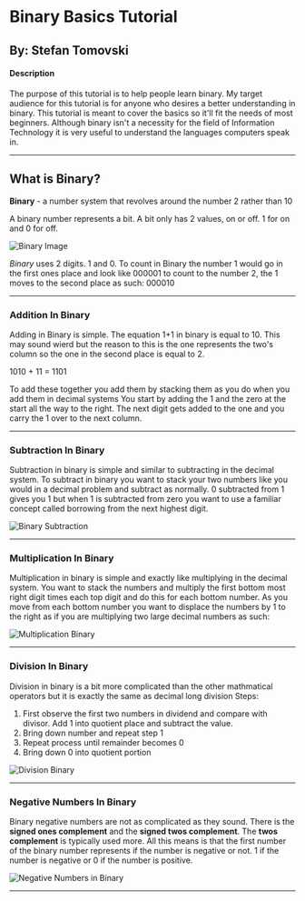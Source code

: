 # Binary Basics Tutorial
## By: Stefan Tomovski


#### Description
The purpose of this tutorial is to help people learn binary. My target audience for this tutorial is for anyone who desires a better understanding in binary. This tutorial is meant to cover the basics so it'll fit the needs of most beginners. Although binary isn't a necessity for the field of Information Technology it is very useful to understand the languages computers speak in.

______________________
## What is Binary?
**Binary** - a number system that revolves around the number 2 rather than 10

A binary number represents a bit. A bit only has 2 values, on or off. 1 for on and 0 for off.

![Binary Image](https://www.onlinemathlearning.com/image-files/binary-to-decimal.png)

*Binary* uses 2 digits. 1 and 0. To count in Binary the number 1 would go in the first ones place and look like 000001 to count to the number 2, the 1 moves to the second place as such: 000010
_______________

### Addition In Binary
Adding in Binary is simple. The equation 1+1 in binary is equal to 10. This may sound wierd but the reason to this is the one represents the two's column so the one in the second place is equal to 2. 

1010 + 11 = 1101

To add these together you add them by stacking them as you do when you add them in decimal systems
You start by adding the 1 and the zero at the start all the way to the right. The next digit gets added to the one and you carry the 1 over to the next column.
_______________________
### Subtraction In Binary
Subtraction in binary is simple and similar to subtracting in the decimal system. To subtract in binary you want to stack your two numbers like you would in a decimal problem and subtract as normally. 0 subtracted from 1 gives you 1 but when 1 is subtracted from zero you want to use a familiar concept called borrowing from the next highest digit.

![Binary Subtraction](https://www.wikihow.com/images/thumb/f/f7/Subtract-Binary-Numbers-Step-2-Version-4.jpg/aid564389-v4-728px-Subtract-Binary-Numbers-Step-2-Version-4.jpg.webp)
_______________________
### Multiplication In Binary
Multiplication in binary is simple and exactly like multiplying in the decimal system. You want to stack the numbers and multiply the first bottom most right digit times each top digit and do this for each bottom number. As you move from each bottom number you want to displace the numbers by 1 to the right as if you are multiplying two large decimal numbers as such:

![Multiplication Binary](https://ars.els-cdn.com/content/image/3-s2.0-B9780128192214000146-gr004.gif)

_____________________
### Division In Binary
Division in binary is a bit more complicated than the other mathmatical operators but it is exactly the same as decimal long division
Steps:
1. First observe the first two numbers in dividend and compare with divisor. Add 1 into quotient place and subtract the value.
2. Bring down number and repeat step 1
3. Repeat process until remainder becomes 0
4. Bring down 0 into quotient portion

![Division Binary](https://cdn1.byjus.com/wp-content/uploads/2020/10/Binary-Division-2.png)

_______________________
### Negative Numbers In Binary
Binary negative numbers are not as complicated as they sound. There is the **signed ones complement** and the **signed twos complement**. The **twos complement** is typically used more. All this means is that the first number of the binary number represents if the number is negative or not. 1 if the number is negative or 0 if the number is positive.

![Negative Numbers in Binary](https://www.electronics-tutorials.ws/wp-content/uploads/2014/07/bin7.gif?fit=192%2C105)

________________________
